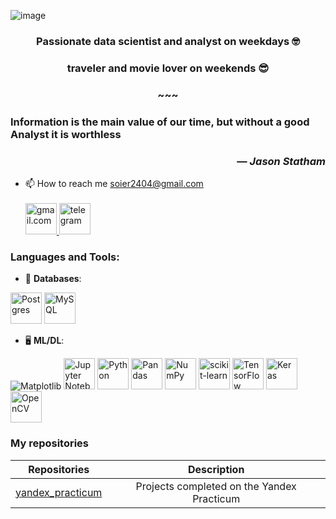 ![image](https://github.com/VorobyevEgor/VorobyevEgor/assets/148513467/ae722171-739b-41ab-bfe3-68d30c51b141)

<h3 align="center">Passionate data scientist and analyst on weekdays 🤓</h3> 
<h3 align="center">traveler and movie lover on weekends 😎</h3>
<h3 align="center">~~~</h3> 

<h3 align="left">Information is the main value of our time, but without a good Analyst it is worthless</h3>
<h3 align="right">— <i>Jason Statham</i> </h3>


- 📫 How to reach me soier2404@gmail.com
    <br/><br/>
  <div id="badges">
    <a href="soier2404@gmail.com">
      <img src="https://cdn.icon-icons.com/icons2/652/PNG/512/gmail_icon-icons.com_59877.png" width="50" height="50" alt="gmail.com"/>
    </a>
    <a href="https://t.me/soier24">
      <img src="https://i.pinimg.com/564x/b5/d4/96/b5d4964918a23f39b417cd8c18fc45f8.jpg" width="50" height="50" alt="telegram"/>
    </a>
  </div>
  
### Languages and Tools:
- 💾 **Databases**:
  
<img src="https://github.com/VorobyevEgor/VorobyevEgor/assets/148513467/2a8eef8d-1afe-43af-bbaf-9a945e86df81" width="50" height="50" alt="Postgres"/>
<img src="https://github.com/VorobyevEgor/VorobyevEgor/assets/148513467/985a4f5a-1063-46df-83e8-5e2eb77dcf8c" width="50" height="50" alt="MySQL"/>

- 🖥️ **ML/DL**:

![Matplotlib](https://img.shields.io/badge/Matplotlib-%23ffffff.svg?style=for-the-badge&logo=Matplotlib&logoColor=black)
<img src="https://github.com/VorobyevEgor/VorobyevEgor/assets/148513467/365f1e49-43d3-43d0-843a-5c7bccfb1ab4" width="50" height="50" alt="Jupyter Notebook"/>
<img src="https://github.com/VorobyevEgor/VorobyevEgor/assets/148513467/a4a3fc33-78fd-4b83-943e-8f33acbec78c" width="50" height="50" alt="Python"/>
<img src="https://github.com/VorobyevEgor/VorobyevEgor/assets/148513467/bb291dee-d801-4239-86b4-93423f4a0f7c" width="50" height="50" alt="Pandas"/>
<img src="https://github.com/VorobyevEgor/VorobyevEgor/assets/148513467/625d0d92-a05f-4795-b8c8-b3e1bc12c273" width="50" height="50" alt="NumPy"/>
<img src="https://github.com/VorobyevEgor/VorobyevEgor/assets/148513467/9eba7e89-13ef-4123-8d72-32942dd2a82d" width="50" height="50" alt="scikit-learn"/> 
<img src="https://github.com/VorobyevEgor/VorobyevEgor/assets/148513467/6238309c-686b-4174-b487-307205044caf" width="50" height="50" alt="TensorFlow"/>
<img src="https://github.com/VorobyevEgor/VorobyevEgor/assets/148513467/1e68a7a0-bbfa-42fe-8592-8b0e790f09b5" width="50" height="50" alt="Keras"/>
<img src="https://github.com/VorobyevEgor/VorobyevEgor/assets/148513467/a970636f-f919-4b47-a3eb-73667c87e830" width="50" height="50" alt="OpenCV"/>

### My repositories
| Repositories | Description |
| :----------------------: | :----------------------: |
|[yandex_practicum](https://github.com/VorobyevEgor/yandex_practicum/tree/main) | Projects completed on the Yandex Practicum |


<!---
VorobyevEgor/VorobyevEgor is a ✨ special ✨ repository because its `README.md` (this file) appears on your GitHub profile.
You can click the Preview link to take a look at your changes.
--->
